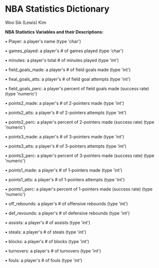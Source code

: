 NBA Statistics Dictionary
================
Woo Sik (Lewis) Kim

**NBA Statistics Variables and their Descriptions:**

• Player: a player's name (type 'char')

• games\_played: a player's \# of games played (type 'char')

• minutes: a player's total \# of minutes played (type 'int')

• field\_goals\_made: a player's \# of field goals made (type 'int')

• fieal\_goals\_atts: a player's \# of field goal attempts (type 'int')

• field\_goals\_perc: a player's percent of field goals made (success rate) (type 'numeric')

• points2\_made: a player's \# of 2-pointers made (type 'int')

• points2\_atts: a player's \# of 2-pointers attempts (type 'int')

• points2\_perc: a player's percent of 2-pointers made (success rate) (type 'numeric')

• points3\_made: a player's \# of 3-pointers made (type 'int')

• points3\_atts: a player's \# of 3-pointers attempts (type 'int')

• points3\_perc: a player's percent of 3-pointers made (success rate) (type 'numeric')

• points1\_made: a player's \# of 1-pointers made (type 'int')

• points1\_atts: a player's \# of 1-pointers attempts (type 'int')

• points1\_perc: a player's percent of 1-pointers made (success rate) (type 'numeric')

• off\_rebounds: a player's \# of offensive rebounds (type 'int')

• def\_revounds: a player's \# of defensive rebounds (type 'int')

• assists: a player's \# of assists (type 'int')

• steals: a player's \# of steals (type 'int')

• blocks: a player's \# of blocks (type 'int')

• turnovers: a player's \# of turnovers (type 'int')

• fouls: a player's \# of fouls (type 'int')
